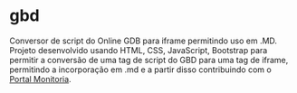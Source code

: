 # gbd
 Conversor de script do Online GDB para iframe permitindo uso em .MD.
 Projeto desenvolvido usando HTML, CSS, JavaScript, Bootstrap para permitir a conversão de uma tag de script do GBD para uma tag de iframe, permitindo a incorporação em .md e a partir disso contribuindo com o [Portal Monitoria](https://github.com/eduardo-ehsc/portal-monitoria).
